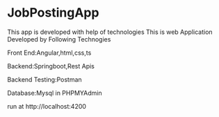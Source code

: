 # JobPostingApp
This app is developed with help of technologies
This is web Application Developed by Following Technogies

Front End:Angular,html,css,ts

Backend:Springboot,Rest Apis

Backend Testing:Postman

Database:Mysql in PHPMYAdmin

run at http://localhost:4200
